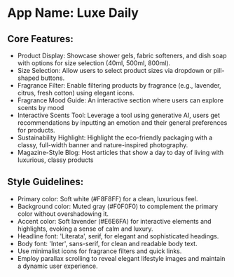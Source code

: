 # **App Name**: Luxe Daily

## Core Features:

- Product Display: Showcase shower gels, fabric softeners, and dish soap with options for size selection (40ml, 500ml, 800ml).
- Size Selection: Allow users to select product sizes via dropdown or pill-shaped buttons.
- Fragrance Filter: Enable filtering products by fragrance (e.g., lavender, citrus, fresh cotton) using elegant icons.
- Fragrance Mood Guide: An interactive section where users can explore scents by mood
- Interactive Scents Tool: Leverage a tool using generative AI, users get recommendations by inputting an emotion and their general preferences for products.
- Sustainability Highlight: Highlight the eco-friendly packaging with a classy, full-width banner and nature-inspired photography.
- Magazine-Style Blog: Host articles that show a day to day of living with luxurious, classy products

## Style Guidelines:

- Primary color: Soft white (#F8F8FF) for a clean, luxurious feel.
- Background color: Muted gray (#F0F0F0) to complement the primary color without overshadowing it.
- Accent color: Soft lavender (#E6E6FA) for interactive elements and highlights, evoking a sense of calm and luxury.
- Headline font: 'Literata', serif, for elegant and sophisticated headings.
- Body font: 'Inter', sans-serif, for clean and readable body text.
- Use minimalist icons for fragrance filters and quick links.
- Employ parallax scrolling to reveal elegant lifestyle images and maintain a dynamic user experience.